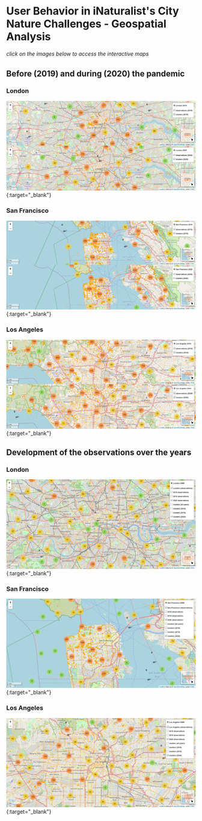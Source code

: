 # User Behavior in iNaturalist's City Nature Challenges - Geospatial Analysis 

###### click on the images below to access the interactive maps


## Before (2019) and during (2020) the pandemic

### London

[![london_dualmap](images/london_dual.PNG)](https://correlaid-paris.github.io/open_inaturalist_code/maps/map_london_osm_2019_2020_dualmap.html){:target="_blank"}

### San Francisco

[![sf_dualmap](images/sf_dual.PNG)](https://correlaid-paris.github.io/open_inaturalist_code/maps/map_san_francisco_osm_2019_2020_dualmap.html){:target="_blank"} 

### Los Angeles 

[![la_dualmap](images/la_dual.PNG)](https://correlaid-paris.github.io/open_inaturalist_code/maps/map_los_angeles_osm_2019_2020_dualmap.html){:target="_blank"}


## Development of the observations over the years

### London

[![london_map](images/london_all_years.PNG)](https://correlaid-paris.github.io/open_inaturalist_code/maps/map_london_osm_2018_2020.html){:target="_blank"}

### San Francisco

[![sf_map](images/sf_all_years.PNG)](https://correlaid-paris.github.io/open_inaturalist_code/maps/map_san_francisco_complete_final_osm.html){:target="_blank"}

### Los Angeles 

[![la_map](images/la_all_years.PNG)](https://correlaid-paris.github.io/open_inaturalist_code/maps/map_los_angeles_complete_final_osm.html){:target="_blank"}







